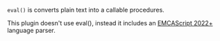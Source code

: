 `eval()` is converts plain text into a callable procedures.

This plugin doesn't use eval(), instead it 
includes an [EMCAScript 2022+](https://tc39.es/ecma262/)
language parser.
